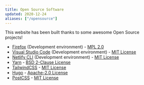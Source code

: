 ```yaml
---
title: Open Source Software
updated: 2020-12-24
aliases: ["/opensource"]
---
```


This website has been built thanks to some awesome Open Source projects! 

- [Firefox](https://firefox.com) (Development environment) - [MPL 2.0](https://www.mozilla.org/en-US/MPL/2.0/)
- [Visual Studio Code](https://code.visualstudio.com/) (Development environment) - [MIT License](https://github.com/microsoft/vscode/blob/master/LICENSE.txt)
- [Netlify CLI](https://github.com/netlify/cli) (Development environment) - [MIT License](https://github.com/netlify/cli/blob/master/LICENSE)
- [Yarn](https://github.com/yarnpkg/yarn) - [BSD 2-Clause License](https://github.com/yarnpkg/yarn/blob/master/LICENSE)
- [TailwindCSS](https://github.com/tailwindlabs/tailwindcss) - [MIT License](https://github.com/tailwindlabs/tailwindcss/blob/master/LICENSE)
- [Hugo](https://github.com/gohugoio/hugo) - [Apache-2.0 License](https://github.com/gohugoio/hugo/blob/master/LICENSE)
- [PostCSS](https://github.com/postcss/postcss) - [MIT License](https://github.com/postcss/postcss/blob/main/LICENSE)